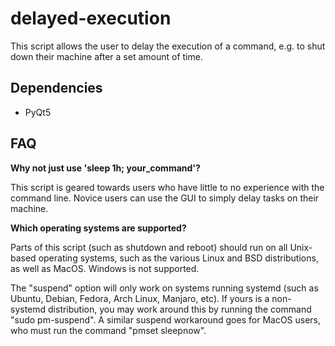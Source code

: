# delayed-execution
This script allows the user to delay the execution of a command, e.g. to shut down their machine after a set amount of time.

## Dependencies

* PyQt5

## FAQ

**Why not just use 'sleep 1h; your_command'?**

This script is geared towards users who have little to no experience with the command line. Novice users can use the GUI to simply delay tasks on their machine.

**Which operating systems are supported?**

Parts of this script (such as shutdown and reboot) should run on all Unix-based operating systems, such as the various Linux and BSD distributions, as well as MacOS. Windows is not supported.

The "suspend" option will only work on systems running systemd (such as Ubuntu, Debian, Fedora, Arch Linux, Manjaro, etc). If yours is a non-systemd distribution, you may work around this by running the command "sudo pm-suspend". A similar suspend workaround goes for MacOS users, who must run the command "pmset sleepnow".
